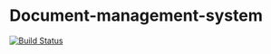 # Document-management-system

[![Build Status](https://travis-ci.org/andela-oaromokeye/Document-management-system.svg?branch=master)](https://travis-ci.org/andela-oaromokeye/Document-management-system)

